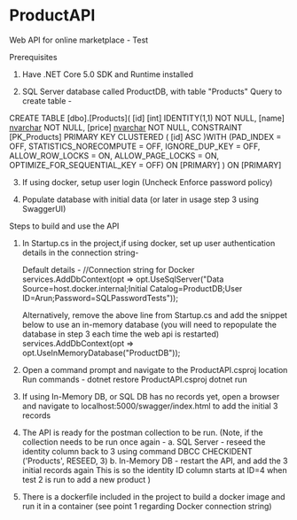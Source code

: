 # ProductAPI
Web API for online marketplace - Test


Prerequisites

1. Have .NET Core 5.0 SDK and Runtime installed 

2. SQL Server database called ProductDB, with table "Products"
Query to create table - 

CREATE TABLE [dbo].[Products](
	[id] [int] IDENTITY(1,1) NOT NULL,
	[name] [nvarchar](50) NOT NULL,
	[price] [nvarchar](10) NOT NULL,
 CONSTRAINT [PK_Products] PRIMARY KEY CLUSTERED 
(
	[id] ASC
)WITH (PAD_INDEX = OFF, STATISTICS_NORECOMPUTE = OFF, IGNORE_DUP_KEY = OFF, ALLOW_ROW_LOCKS = ON, ALLOW_PAGE_LOCKS = ON, OPTIMIZE_FOR_SEQUENTIAL_KEY = OFF) ON [PRIMARY]
) ON [PRIMARY]

3. If using docker, setup user login (Uncheck Enforce password policy)

4. Populate database with initial data (or later in usage step 3 using SwaggerUI)

Steps to build and use the API

1. In Startup.cs in the project,if using docker, set up user authentication details in the connection string- 
   
   Default details - 
            //Connection string for Docker 
            services.AddDbContext<ProductContext>(opt => opt.UseSqlServer("Data Source=host.docker.internal;Initial Catalog=ProductDB;User ID=Arun;Password=SQLPasswordTests"));
            
   Alternatively, remove the above line from Startup.cs and add the snippet below to use an in-memory database (you will need to repopulate the database in step 3 each time the web api is restarted)
    services.AddDbContext<ProductContext>(opt => opt.UseInMemoryDatabase("ProductDB"));
    
2. Open a command prompt and navigate to the ProductAPI.csproj location
    Run commands - 
      dotnet restore ProductAPI.csproj
      dotnet run
  
3. If using In-Memory DB, or SQL DB has no records yet, open a browser and navigate to localhost:5000/swagger/index.html to add the initial 3 records

4. The API is ready for the postman collection to be run.
   (Note, if the collection needs to be run once again -
      a. SQL Server - reseed the identity column back to 3 using command DBCC CHECKIDENT ('Products', RESEED, 3)
      b. In-Memory DB - restart the API, and add the 3 initial records again
    This is so the identity ID column starts at ID=4 when test 2 is run to add a new product
   )
    
5. There is a dockerfile included in the project to build a docker image and run it in a container (see point 1 regarding Docker connection string) 
  
